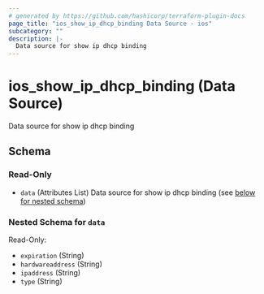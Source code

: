 ```yaml
---
# generated by https://github.com/hashicorp/terraform-plugin-docs
page_title: "ios_show_ip_dhcp_binding Data Source - ios"
subcategory: ""
description: |-
  Data source for show ip dhcp binding
---
```


# ios_show_ip_dhcp_binding (Data Source)

Data source for show ip dhcp binding



<!-- schema generated by tfplugindocs -->
## Schema

### Read-Only

- `data` (Attributes List) Data source for show ip dhcp binding (see [below for nested schema](#nestedatt--data))

<a id="nestedatt--data"></a>
### Nested Schema for `data`

Read-Only:

- `expiration` (String)
- `hardwareaddress` (String)
- `ipaddress` (String)
- `type` (String)
